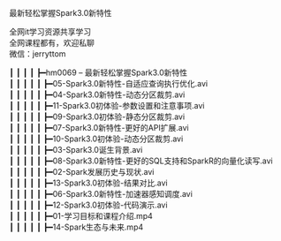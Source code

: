 最新轻松掌握Spark3.0新特性

全网it学习资源共享学习<br>全网课程都有，欢迎私聊<br>微信：jerryttom<br>

┃ ┃ ┃ ┃ ┣━hm0069 – 最新轻松掌握Spark3.0新特性<br> ┃ ┃ ┃ ┃ ┃ ┣━05-Spark3.0新特性-自适应查询执行优化.avi<br> ┃ ┃ ┃ ┃ ┃ ┣━04-Spark3.0新特性-动态分区裁剪.avi<br> ┃ ┃ ┃ ┃ ┃ ┣━11-Spark3.0初体验-参数设置和注意事项.avi<br> ┃ ┃ ┃ ┃ ┃ ┣━09-Spark3.0初体验-静态分区裁剪.avi<br> ┃ ┃ ┃ ┃ ┃ ┣━07-Spark3.0新特性-更好的API扩展.avi<br> ┃ ┃ ┃ ┃ ┃ ┣━10-Spark3.0初体验-动态分区裁剪.avi<br> ┃ ┃ ┃ ┃ ┃ ┣━03-Spark3.0诞生背景.avi<br> ┃ ┃ ┃ ┃ ┃ ┣━08-Spark3.0新特性-更好的SQL支持和SparkR的向量化读写.avi<br> ┃ ┃ ┃ ┃ ┃ ┣━02-Spark发展历史与现状.avi<br> ┃ ┃ ┃ ┃ ┃ ┣━13-Spark3.0初体验-结果对比.avi<br> ┃ ┃ ┃ ┃ ┃ ┣━06-Spark3.0新特性-加速器感知调度.avi<br> ┃ ┃ ┃ ┃ ┃ ┣━12-Spark3.0初体验-代码演示.avi<br> ┃ ┃ ┃ ┃ ┃ ┣━01-学习目标和课程介绍.mp4<br> ┃ ┃ ┃ ┃ ┃ ┣━14-Spark生态与未来.mp4